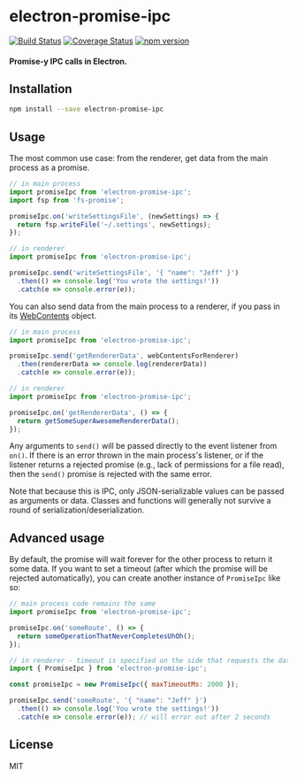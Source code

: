 # electron-promise-ipc

[![Build Status](https://travis-ci.org/sibnerian/electron-promise-ipc.svg?branch=master)](https://travis-ci.org/sibnerian/electron-promise-ipc) [![Coverage Status](https://coveralls.io/repos/github/sibnerian/electron-promise-ipc/badge.svg?branch=master)](https://coveralls.io/github/sibnerian/electron-promise-ipc?branch=master) [![npm version](https://badge.fury.io/js/electron-promise-ipc.svg)](https://badge.fury.io/js/electron-promise-ipc)

#### Promise-y IPC calls in Electron.

## Installation
```sh
npm install --save electron-promise-ipc
```

## Usage

The most common use case: from the renderer, get data from the main process as a promise.

```js
// in main process
import promiseIpc from 'electron-promise-ipc';
import fsp from 'fs-promise';

promiseIpc.on('writeSettingsFile', (newSettings) => {
  return fsp.writeFile('~/.settings', newSettings);
});

// in renderer
import promiseIpc from 'electron-promise-ipc';

promiseIpc.send('writeSettingsFile', '{ "name": "Jeff" }')
  .then(() => console.log('You wrote the settings!'))
  .catch(e => console.error(e));
```

You can also send data from the main process to a renderer, if you pass in its [WebContents](http://electron.atom.io/docs/api/web-contents) object.


```js
// in main process
import promiseIpc from 'electron-promise-ipc';

promiseIpc.send('getRendererData', webContentsForRenderer)
  .then(rendererData => console.log(rendererData))
  .catch(e => console.error(e));

// in renderer
import promiseIpc from 'electron-promise-ipc';

promiseIpc.on('getRendererData', () => {
  return getSomeSuperAwesomeRendererData();
});
```

Any arguments to `send()` will be passed directly to the event listener from `on()`. If there is an error thrown in the main process's listener, or if the listener returns a rejected promise (e.g., lack of permissions for a file read), then the `send()` promise is rejected with the same error.

Note that because this is IPC, only JSON-serializable values can be passed as arguments or data. Classes and functions will generally not survive a round of serialization/deserialization.

## Advanced usage

By default, the promise will wait forever for the other process to return it some data. If you want to set a timeout (after which the promise will be rejected automatically), you can create another instance of `PromiseIpc` like so:

```js
// main process code remains the same
import promiseIpc from 'electron-promise-ipc';

promiseIpc.on('someRoute', () => {
  return someOperationThatNeverCompletesUhOh();
});

// in renderer - timeout is specified on the side that requests the data
import { PromiseIpc } from 'electron-promise-ipc';

const promiseIpc = new PromiseIpc({ maxTimeoutMs: 2000 });

promiseIpc.send('someRoute', '{ "name": "Jeff" }')
  .then(() => console.log('You wrote the settings!'))
  .catch(e => console.error(e)); // will error out after 2 seconds
```

## License

MIT
